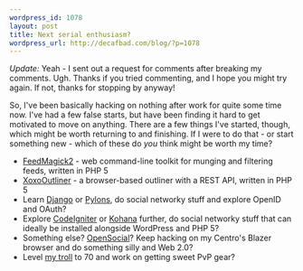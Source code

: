 ```yaml
--- 
wordpress_id: 1078
layout: post
title: Next serial enthusiasm?
wordpress_url: http://decafbad.com/blog/?p=1078
---
```

*Update:* Yeah - I sent out a request for comments after breaking my comments.  Ugh.  Thanks if you tried commenting, and I hope you might try again.  If not, thanks for stopping by anyway!

So, I've been basically hacking on nothing after work for quite some time now.  I've had a few false starts, but have been finding it hard to get motivated to move on anything.  There are a few things I've started, though, which might be worth returning to and finishing.  If I were to do that - or start something new - which of these do *you* think might be worth my time?

* [FeedMagick2](http://decafbad.com/svn/trunk/FeedMagick2/) - web command-line toolkit for munging and filtering feeds, written in PHP 5
* [XoxoOutliner](http://decafbad.com/svn/trunk/XoxoOutliner/) - a browser-based outliner with a REST API, written in PHP 5
* Learn [Django](http://www.djangoproject.com/) or [Pylons](http://pylonshq.com/), do social networky stuff and explore OpenID and OAuth?
* Explore [CodeIgniter](http://codeigniter.com/) or [Kohana](http://kohanaphp.com/home.html) further, do social networky stuff that can ideally be installed alongside WordPress and PHP 5?
* Something else?  [OpenSocial](http://code.google.com/apis/opensocial/)?  Keep hacking on my Centro's Blazer browser and do something silly and Web 2.0?
* Level [my troll](http://armory.worldofwarcraft.com/character-sheet.xml?r=Maelstrom&n=Paytol) to 70 and work on getting sweet PvP gear?

